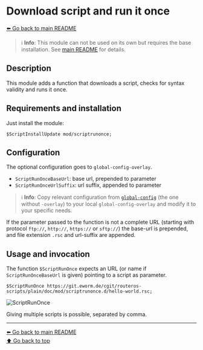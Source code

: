 Download script and run it once
===============================

[⬅️ Go back to main README](../../README.md)

> ℹ️️ **Info**: This module can not be used on its own but requires the base
> installation. See [main README](../../README.md) for details.

Description
-----------

This module adds a function that downloads a script, checks for syntax
validity and runs it once.

Requirements and installation
-----------------------------

Just install the module:

    $ScriptInstallUpdate mod/scriptrunonce;

Configuration
-------------

The optional configuration goes to `global-config-overlay`.

* `ScriptRunOnceBaseUrl`: base url, prepended to parameter
* `ScriptRunOnceUrlSuffix`: url suffix, appended to parameter

> ℹ️ **Info**: Copy relevant configuration from
> [`global-config`](../../global-config.rsc) (the one without `-overlay`) to
> your local `global-config-overlay` and modify it to your specific needs.

If the parameter passed to the function is not a complete URL (starting
with protocol `ftp://`, `http://`, `https://` or `sftp://`) the base-url is
prepended, and file extension `.rsc` and url-suffix are appended.

Usage and invocation
--------------------

The function `$ScriptRunOnce` expects an URL (or name if
`ScriptRunOnceBaseUrl` is given) pointing to a script as parameter.

    $ScriptRunOnce https://git.eworm.de/cgit/routeros-scripts/plain/doc/mod/scriptrunonce.d/hello-world.rsc;

![ScriptRunOnce](scriptrunonce.d/scriptrunonce.avif)

Giving multiple scripts is possible, separated by comma.

---
[⬅️ Go back to main README](../../README.md)  
[⬆️ Go back to top](#top)
